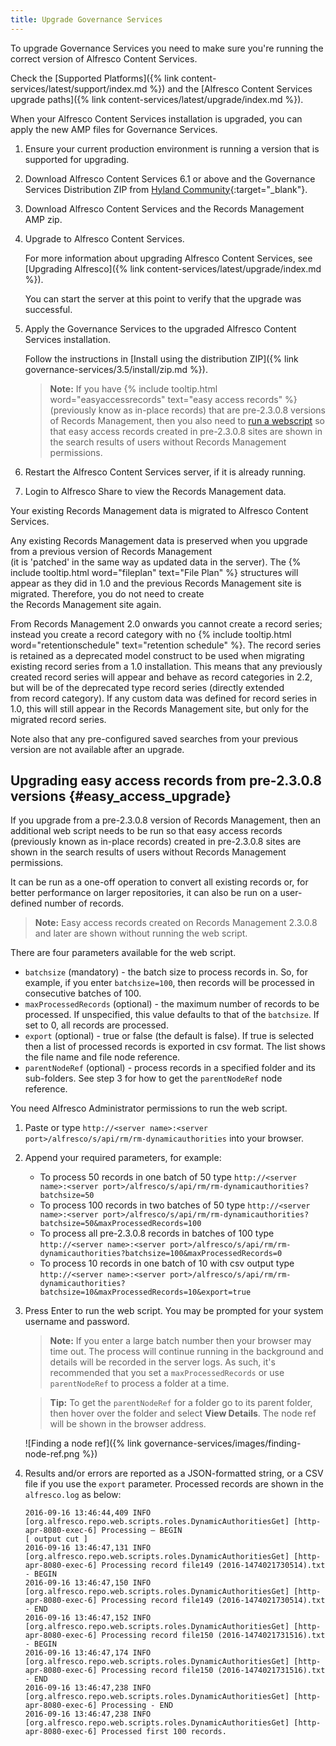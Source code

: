 ```yaml
---
title: Upgrade Governance Services
---
```


To upgrade Governance Services you need to make sure you're running the correct version of Alfresco Content Services.

Check the [Supported Platforms]({% link content-services/latest/support/index.md %}) and 
the [Alfresco Content Services upgrade paths]({% link content-services/latest/upgrade/index.md %}).

When your Alfresco Content Services installation is upgraded, you can apply the new AMP files for Governance Services.

1. Ensure your current production environment is running a version that is supported for upgrading.

2. Download Alfresco Content Services 6.1 or above and the Governance Services Distribution ZIP from [Hyland Community](https://community.hyland.com/){:target="_blank"}.

3. Download Alfresco Content Services and the Records Management AMP zip.

4. Upgrade to Alfresco Content Services.

    For more information about upgrading Alfresco Content Services, see [Upgrading Alfresco]({% link content-services/latest/upgrade/index.md %}).

    You can start the server at this point to verify that the upgrade was successful.

5. Apply the Governance Services to the upgraded Alfresco Content Services installation.

    Follow the instructions in [Install using the distribution ZIP]({% link governance-services/3.5/install/zip.md %}).

    > **Note:** If you have {% include tooltip.html word="easyaccessrecords" text="easy access records" %} (previously know as in-place records) that are pre-2.3.0.8 versions of Records Management, then you also need to [run a webscript](#easy_access_upgrade) so that easy access records created in pre-2.3.0.8 sites are shown in the search results of users without Records Management permissions.

6. Restart the Alfresco Content Services server, if it is already running.

7. Login to Alfresco Share to view the Records Management data.

Your existing Records Management data is migrated to Alfresco Content Services.

Any existing Records Management data is preserved when you upgrade from a previous version of Records Management  
(it is 'patched' in the same way as updated data in the server). The {% include tooltip.html word="fileplan" text="File Plan" %} structures will appear as they did 
in 1.0 and the previous Records Management site is migrated. Therefore, you do not need to create the Records Management site again.

From Records Management 2.0 onwards you cannot create a record series; instead you create a record category with 
no {% include tooltip.html word="retentionschedule" text="retention schedule" %}. The record series is retained as a deprecated model construct to be used when migrating 
existing record series from a 1.0 installation. This means that any previously created record series will appear and 
behave as record categories in 2.2, but will be of the deprecated type record series (directly extended from record category). 
If any custom data was defined for record series in 1.0, this will still appear in the Records Management site, 
but only for the migrated record series.

Note also that any pre-configured saved searches from your previous version are not available after an upgrade.

## Upgrading easy access records from pre-2.3.0.8 versions {#easy_access_upgrade}

If you upgrade from a pre-2.3.0.8 version of Records Management, then an additional web script needs to be run so that 
easy access records (previously known as in-place records) created in pre-2.3.0.8 sites are shown in the search results 
of users without Records Management permissions.

It can be run as a one-off operation to convert all existing records or, for better performance on larger repositories, 
it can also be run on a user-defined number of records.

> **Note:** Easy access records created on Records Management 2.3.0.8 and later are shown without running the web script.

There are four parameters available for the web script.

* `batchsize` (mandatory) - the batch size to process records in. So, for example, if you enter `batchsize=100`, then records will be processed in consecutive batches of 100.
* `maxProcessedRecords` (optional) - the maximum number of records to be processed. If unspecified, this value defaults to that of the `batchsize`. If set to 0, all records are processed.
* `export` (optional) - true or false (the default is false). If true is selected then a list of processed records is exported in csv format. The list shows the file name and file node reference.
* `parentNodeRef` (optional) - process records in a specified folder and its sub-folders. See step 3 for how to get the `parentNodeRef` node reference.

You need Alfresco Administrator permissions to run the web script.

1. Paste or type `http://<server name>:<server port>/alfresco/s/api/rm/rm-dynamicauthorities` into your browser.

2. Append your required parameters, for example:

    * To process 50 records in one batch of 50 type `http://<server name>:<server port>/alfresco/s/api/rm/rm-dynamicauthorities?batchsize=50`
    * To process 100 records in two batches of 50 type `http://<server name>:<server port>/alfresco/s/api/rm/rm-dynamicauthorities?batchsize=50&maxProcessedRecords=100`
    * To process all pre-2.3.0.8 records in batches of 100 type `http://<server name>:<server port>/alfresco/s/api/rm/rm-dynamicauthorities?batchsize=100&maxProcessedRecords=0`
    * To process 10 records in one batch of 10 with csv output type `http://<server name>:<server port>/alfresco/s/api/rm/rm-dynamicauthorities?batchsize=10&maxProcessedRecords=10&export=true`

3. Press Enter to run the web script. You may be prompted for your system username and password.

    > **Note:** If you enter a large batch number then your browser may time out. The process will continue running in the background and details will be recorded in the server logs. As such, it's recommended that you set a `maxProcessedRecords` or use `parentNodeRef` to process a folder at a time.

    > **Tip:** To get the `parentNodeRef` for a folder go to its parent folder, then hover over the folder and select **View Details**. The node ref will be shown in the browser address.

    ![Finding a node ref]({% link governance-services/images/finding-node-ref.png %})

4. Results and/or errors are reported as a JSON-formatted string, or a CSV file if you use the `export` parameter. Processed records are shown in the `alfresco.log` as below:

    ```text
    2016-09-16 13:46:44,409 INFO  [org.alfresco.repo.web.scripts.roles.DynamicAuthoritiesGet] [http-apr-8080-exec-6] Processing – BEGIN
    [ output cut ]
    2016-09-16 13:46:47,131 INFO  [org.alfresco.repo.web.scripts.roles.DynamicAuthoritiesGet] [http-apr-8080-exec-6] Processing record file149 (2016-1474021730514).txt - BEGIN
    2016-09-16 13:46:47,150 INFO  [org.alfresco.repo.web.scripts.roles.DynamicAuthoritiesGet] [http-apr-8080-exec-6] Processing record file149 (2016-1474021730514).txt - END
    2016-09-16 13:46:47,152 INFO  [org.alfresco.repo.web.scripts.roles.DynamicAuthoritiesGet] [http-apr-8080-exec-6] Processing record file150 (2016-1474021731516).txt - BEGIN
    2016-09-16 13:46:47,174 INFO  [org.alfresco.repo.web.scripts.roles.DynamicAuthoritiesGet] [http-apr-8080-exec-6] Processing record file150 (2016-1474021731516).txt - END
    2016-09-16 13:46:47,238 INFO  [org.alfresco.repo.web.scripts.roles.DynamicAuthoritiesGet] [http-apr-8080-exec-6] Processing - END
    2016-09-16 13:46:47,238 INFO  [org.alfresco.repo.web.scripts.roles.DynamicAuthoritiesGet] [http-apr-8080-exec-6] Processed first 100 records.
    ```


